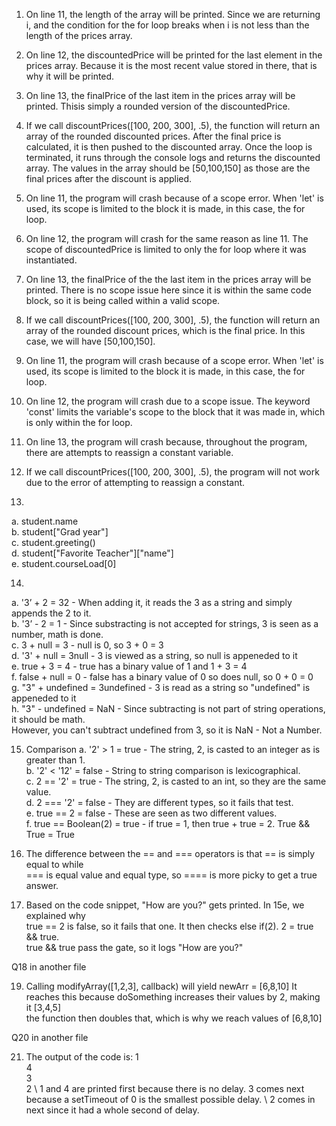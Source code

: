 1. On line 11, the length of the array will be printed. Since we are returning i, and the condition for the for loop breaks when i is not 
less than the length of the prices array.

2. On line 12, the discountedPrice will be printed for the last element in the prices array.
Because it is the most recent value stored in there, that is why it will be printed.

3. On line 13, the finalPrice of the last item in the prices array will be printed. Thisis simply 
a rounded version of the discountedPrice.

4. If we call discountPrices([100, 200, 300], .5), the function will return an array of the rounded
discounted prices. After the final price is calculated, it is then pushed to the discounted array.
Once the loop is terminated, it runs through the console logs and returns the discounted array. 
The values in the array should be [50,100,150] as those are the final prices after the 
discount is applied.

5. On line 11, the program will crash because of a scope error. When 'let' is used, its scope is 
limited to the block it is made, in this case, the for loop.

6. On line 12, the program will crash for the same reason as line 11. The scope of 
discountedPrice is limited to only the for loop where it was instantiated.

7. On line 13, the finalPrice of the the last item in the prices array will be printed. There is
no scope issue here since it is within the same code block, so it is being called within a valid scope.

8. If we call discountPrices([100, 200, 300], .5), the function will return an array of the rounded 
discount prices, which is the final price. In this case, we will have [50,100,150].

9. On line 11, the program will crash because of a scope error. When 'let' is used, its scope is 
limited to the block it is made, in this case, the for loop.

10. On line 12, the program will crash due to a scope issue. The keyword 'const' limits
the variable's scope to the block that it was made in, which is only within the for loop.

11. On line 13, the program will crash because, throughout the program, there are attempts to
reassign a constant variable. 

12. If we call discountPrices([100, 200, 300], .5), the program will not work due to the error of 
attempting to reassign a constant.

13. 
a. student.name \
b. student["Grad year"] \
c. student.greeting() \
d. student["Favorite Teacher"]["name"] \
e. student.courseLoad[0]

14.
a. '3’ + 2 = 32 - When adding it, it reads the 3 as a string and simply appends the 2 to it. \
b. '3’ - 2 = 1 - Since substracting is not accepted for strings, 3 is seen as a number, math is done. \
c.  3 + null = 3 -  null is 0, so 3 + 0 = 3 \
d. '3' + null = 3null - 3 is viewed as a string, so null is appeneded to it \
e. true + 3 = 4 - true has a binary value of 1 and 1 + 3 = 4 \
f. false + null = 0 - false has a binary value of 0 so does null, so 0 + 0 = 0 \
g. "3" + undefined = 3undefined -  3 is read as a string so "undefined" is appeneded to it \
h. "3" - undefined = NaN - Since subtracting is not part of string operations, it should be math. \
However, you can't subtract undefined from 3, so it is NaN - Not a Number. 

15. Comparison
a. '2' > 1 = true - The string, 2, is casted to an integer as is greater than 1. \
b. '2' < '12' = false - String to string comparison is lexicographical. \
c. 2 == '2' = true - The string, 2, is casted to an int, so they are the same value. \
d. 2 === '2' = false - They are different types, so it fails that test. \
e. true == 2 = false - These are seen as two different values. \
f. true == Boolean(2) = true - if true = 1, then true + true = 2. True && True = True 

16. The difference between the == and === operators is that == is simply equal to while \
 === is equal value and equal type, so ==== is more picky to get a true answer. 

17. Based on the code snippet, "How are you?" gets printed. In 15e, we explained why \
 true == 2 is false, so it fails that one. It then checks else if(2). 2 = true && true. \
 true && true pass the gate, so it logs "How are you?"
 
 Q18 in another file 
 
 19. Calling modifyArray([1,2,3], callback) will yield newArr = [6,8,10]
 It reaches this because doSomething increases their values by 2, making it [3,4,5] \
 the function then doubles that, which is why we reach values of [6,8,10]
 
 Q20 in another file
 
 21. The output of the code is:
 1 \
 4 \
 3 \
 2 \ 
 1 and 4 are printed first because there is no delay. 3 comes next because a setTimeout of 0 is the smallest possible delay. \ 
 2 comes in next since it had a whole second of delay.
